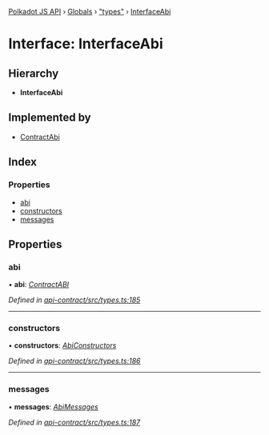[Polkadot JS API](../README.md) › [Globals](../globals.md) › ["types"](../modules/_types_.md) › [InterfaceAbi](_types_.interfaceabi.md)

# Interface: InterfaceAbi

## Hierarchy

* **InterfaceAbi**

## Implemented by

* [ContractAbi](../classes/_abi_.contractabi.md)

## Index

### Properties

* [abi](_types_.interfaceabi.md#abi)
* [constructors](_types_.interfaceabi.md#constructors)
* [messages](_types_.interfaceabi.md#messages)

## Properties

###  abi

• **abi**: *[ContractABI](_types_.contractabi.md)*

*Defined in [api-contract/src/types.ts:185](https://github.com/polkadot-js/api/blob/33fd1b1c78/packages/api-contract/src/types.ts#L185)*

___

###  constructors

• **constructors**: *[AbiConstructors](../modules/_types_.md#abiconstructors)*

*Defined in [api-contract/src/types.ts:186](https://github.com/polkadot-js/api/blob/33fd1b1c78/packages/api-contract/src/types.ts#L186)*

___

###  messages

• **messages**: *[AbiMessages](../modules/_types_.md#abimessages)*

*Defined in [api-contract/src/types.ts:187](https://github.com/polkadot-js/api/blob/33fd1b1c78/packages/api-contract/src/types.ts#L187)*
